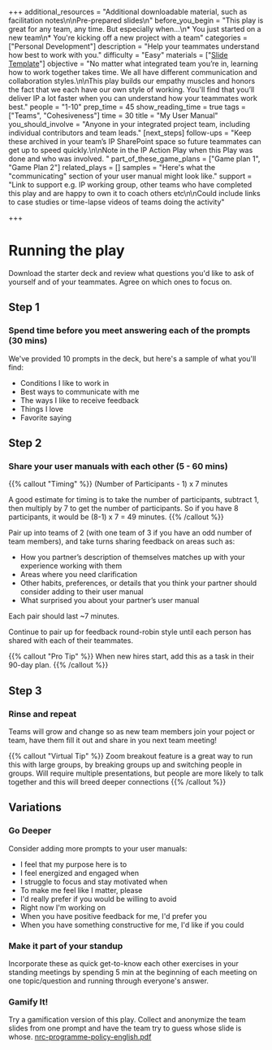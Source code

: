 +++
additional_resources = "Additional downloadable material, such as facilitation notes\n\nPre-prepared slides\n"
before_you_begin = "This play is great for any team, any time. But especially when...\n* You just started on a new team\n* You're kicking off a new project with a team"
categories = ["Personal Development"]
description = "Help your teammates understand how best to work with you."
difficulty = "Easy"
materials = ["[Slide Template](https://wac-cdn.atlassian.com/misc-assets/keynote/team-playbook/MyUserManual_Template.key)"]
objective = "No matter what integrated team you’re in, learning how to work together takes time. We all have different communication and collaboration styles.\n\nThis play builds our empathy muscles and honors the fact that we each have our own style of working. You'll find that you’ll deliver IP a lot faster when you can understand how your teammates work best."
people = "1-10"
prep_time = 45
show_reading_time = true
tags = ["Teams", "Cohesiveness"]
time = 30
title = "My User Manual"
you_should_involve = "Anyone in your integrated project team, including individual contributors and team leads."
[next_steps]
follow-ups = "Keep these archived in your team’s IP SharePoint space so future teammates can get up to speed quickly.\n\nNote in the IP Action Play when this Play was done and who was involved. "
part_of_these_game_plans = ["Game plan 1", "Game Plan 2"]
related_plays = []
samples = "Here's what the \"communicating\" section of your user manual might look like."
support = "Link to support e.g. IP working group, other teams who have completed this play and are happy to own it to coach others etc\n\nCould include links to case studies or time-lapse videos of teams doing the activity"

+++
# Running the play

Download the starter deck and review what questions you'd like to ask of yourself and of your teammates. Agree on which ones to focus on.

## Step 1

### Spend time before you meet answering each of the prompts (30 mins)

We've provided 10 prompts in the deck, but here's a sample of what you'll find:

* Conditions I like to work in
* Best ways to communicate with me
* The ways I like to receive feedback
* Things I love
* Favorite saying

## Step 2

### Share your user manuals with each other (5 - 60 mins)

{{% callout "Timing" %}} (Number of Participants - 1) x 7 minutes

A good estimate for timing is to take the number of participants, subtract 1, then multiply by 7 to get the number of participants. So if you have 8 participants, it would be (8-1) x 7 = 49 minutes. {{% /callout %}}

Pair up into teams of 2 (with one team of 3 if you have an odd number of team members), and take turns sharing feedback on areas such as:

* How you partner’s description of themselves matches up with your experience working with them
* Areas where you need clarification
* Other habits, preferences, or details that you think your partner should consider adding to their user manual
* What surprised you about your partner’s user manual

Each pair should last \~7 minutes.

Continue to pair up for feedback round-robin style until each person has shared with each of their teammates.

{{% callout "Pro Tip" %}} When new hires start, add this as a task in their 90-day plan. {{% /callout %}}

## Step 3

### Rinse and repeat

Teams will grow and change so as new team members join your poject or team, have them fill it out and share in you next team meeting!

{{% callout "Virtual Tip" %}} Zoom breakout feature is a great way to run this with large groups, by breaking groups up and switching people in groups. Will require multiple presentations, but people are more likely to talk together and this will breed deeper connections {{% /callout %}}

## Variations

### Go Deeper

Consider adding more prompts to your user manuals:

* I feel that my purpose here is to
* I feel energized and engaged when
* I struggle to focus and stay motivated when
* To make me feel like I matter, please
* I'd really prefer if you would be willing to avoid
* Right now I'm working on
* When you have positive feedback for me, I'd prefer you
* When you have something constructive for me, I'd like if you could

### Make it part of your standup

Incorporate these as quick get-to-know each other exercises in your standing meetings by spending 5 min at the beginning of each meeting on one topic/question and running through everyone's answer.

### Gamify It!

Try a gamification version of this play. Collect and anonymize the team slides from one prompt and have the team try to guess whose slide is whose. [nrc-programme-policy-english.pdf](/uploads/nrc-programme-policy-english.pdf "nrc-programme-policy-english.pdf")
